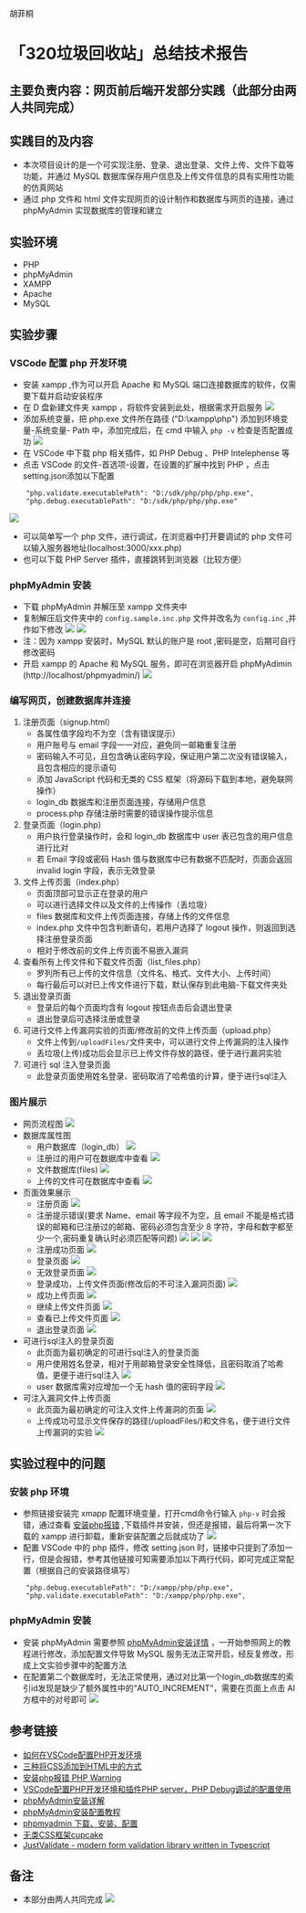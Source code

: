 胡菲桐
# 「320垃圾回收站」总结技术报告
## 主要负责内容：网页前后端开发部分实践（此部分由两人共同完成）
## 实践目的及内容
- 本次项目设计的是一个可实现注册、登录、退出登录、文件上传、文件下载等功能，并通过 MySQL 数据库保存用户信息及上传文件信息的具有实用性功能的仿真网站
- 通过 php 文件和 html 文件实现网页的设计制作和数据库与网页的连接，通过 phpMyAdmin 实现数据库的管理和建立
## 实验环境
- PHP
- phpMyAdmin
- XAMPP
- Apache
- MySQL
## 实验步骤
### VSCode 配置 php 开发环境
- 安装 xampp ,作为可以开启 Apache 和 MySQL 端口连接数据库的软件，仅需要下载并启动安装程序
- 在 D 盘新建文件夹 xampp ，将软件安装到此处，根据需求开启服务
![](img/xampp-install.png)
- 添加系统变量，把 php.exe 文件所在路径 ("D:\xampp\php") 添加到环境变量-系统变量- Path 中，添加完成后，在 cmd 中输入 `php -v` 检查是否配置成功
![](img/php-check.png)
- 在 VSCode 中下载 php 相关插件，如 PHP Debug 、PHP Intelephense 等
- 点击 VSCode 的文件-首选项-设置，在设置的扩展中找到 PHP ，点击setting.json添加以下配置
```
    "php.validate.executablePath": "D:/sdk/php/php/php.exe",
    "php.debug.executablePath": "D:/sdk/php/php/php.exe"
```
![](img/set-vscode-php.png)
- 可以简单写一个 php 文件，进行调试，在浏览器中打开要调试的 php 文件可以输入服务器地址(localhost:3000/xxx.php)
- 也可以下载 PHP Server 插件，直接跳转到浏览器（比较方便）
### phpMyAdmin 安装
- 下载 phpMyAdmin 并解压至 xampp 文件夹中
- 复制解压后文件夹中的 `config.sample.inc.php` 文件并改名为 `config.inc` ,并作如下修改
![](img/copy.png)
![](img/change-file.png)
- 注：因为 xampp 安装时，MySQL 默认的账户是 root ,密码是空，后期可自行修改密码
- 开启 xampp 的 Apache 和 MySQL 服务，即可在浏览器开启 phpMyAdimin (http://localhost/phpmyadmin/)
![](img/phpmyadmin.png)
### 编写网页，创建数据库并连接
1. 注册页面（signup.html）
   - 各属性值字段均不为空（含有错误提示）
   - 用户账号与 email 字段一一对应，避免同一邮箱重复注册
   - 密码输入不可见，且包含确认密码字段，保证用户第二次没有错误输入，且包含相应的提示语句
   - 添加 JavaScript 代码和无类的 CSS 框架（将源码下载到本地，避免联网操作）
   - login_db 数据库和注册页面连接，存储用户信息
   - process.php 存储注册时需要的错误操作提示信息
2. 登录页面（login.php）
   - 用户执行登录操作时，会和 login_db 数据库中 user 表已包含的用户信息进行比对
   - 若 Email 字段或密码 Hash 值与数据库中已有数据不匹配时，页面会返回 invalid login 字段，表示无效登录
3. 文件上传页面（index.php）
   - 页面顶部可显示正在登录的用户
   - 可以进行选择文件以及文件的上传操作（丢垃圾）
   - files 数据库和文件上传页面连接，存储上传的文件信息
   - index.php 文件中包含判断语句，若用户选择了 logout 操作，则返回到选择注册登录页面
   - 相对于修改前的文件上传页面不易嵌入漏洞
4. 查看所有上传文件和下载文件页面（list_files.php）
   - 罗列所有已上传的文件信息（文件名、格式、文件大小、上传时间）
   - 每行最后可以对已上传文件进行下载，默认保存到此电脑-下载文件夹处
5. 退出登录页面
   - 登录后的每个页面均含有 logout 按钮点击后会退出登录
   - 退出登录后可选择注册或登录
6. 可进行文件上传漏洞实验的页面/修改前的文件上传页面（upload.php）
   - 文件上传到`/uploadFiles/`文件夹中，可以进行文件上传漏洞的注入操作
   - 丢垃圾(上传)成功后会显示已上传文件存放的路径，便于进行漏洞实验
7. 可进行 sql 注入登录页面
   - 此登录页面使用姓名登录、密码取消了哈希值的计算，便于进行sql注入
### 图片展示
- 网页流程图
![](img/flowchart.jpg)
- 数据库属性图
  - 用户数据库（login_db）
  ![](img/user-database.png)
  - 注册过的用户可在数据库中查看
  ![](img/user-datebase-example.png)
  - 文件数据库(files)
  ![](img/file-database.png)
  - 上传的文件可在数据库中查看
  ![](img/file-database-example.png)
- 页面效果展示
  - 注册页面
  ![](img/signup-web.png)
  - 注册提示错误(要求 Name、email 等字段不为空，且 email 不能是格式错误的邮箱和已注册过的邮箱、密码必须包含至少 8 字符，字母和数字都至少一个,密码重复确认时必须匹配等问题)
  ![](img/signup-error.png)
  ![](img/signup-error2.png)
  ![](img/signup-error3.png)
  - 注册成功页面
  ![](img/signup-success.png)
  - 登录页面
  ![](img/login-web.png)
  - 无效登录页面
  ![](img/invalid-login.png)
  - 登录成功，上传文件页面(修改后的不可注入漏洞页面)
  ![](img/login-success.png)
  - 成功上传页面
  ![](img/upload-success.png)
  - 继续上传文件页面
  ![](img/continue-upload.png)
  - 查看已上传文件页面
  ![](img/list-file.png)
  - 退出登录页面
  ![](img/logout.png)
- 可进行sql注入的登录页面
  - 此页面为最初确定的可进行sql注入的登录页面
  - 用户使用姓名登录，相对于用邮箱登录安全性降低，且密码取消了哈希值，更便于进行sql注入
  ![](img/login-bug-page.png)
  - user 数据库需对应增加一个无 hash 值的密码字段
  ![](img/user-dateabase-nohash.jpg)
- 可注入漏洞文件上传页面
  - 此页面为最初确定的可注入文件上传漏洞的页面
  ![](img/file-upload-bug-page.png)
  - 上传成功可显示文件保存的路径(/uploadFiles/)和文件名，便于进行文件上传漏洞的实验
  ![](img/file-upload-bug-page-uploadsuccess.png)

## 实验过程中的问题
### 安装 php 环境
- 参照链接安装完 xmapp 配置环境变量，打开cmd命令行输入 `php-v` 时会报错，通过查看 [安装php报错](https://blog.csdn.net/qq_37993490/article/details/119315043) ,下载插件并安装，但还是报错，最后将第一次下载的 xampp 进行卸载，重新安装配置之后就成功了
![](img/php-install-error.png)
- 配置 VSCode 中的 php 插件，修改 setting.json 时，链接中只提到了添加一行，但是会报错，参考其他链接可知需要添加以下两行代码，即可完成正常配置（根据自己的安装路径填写）
```
    "php.debug.executablePath": "D:/xampp/php/php.exe",
    "php.validate.executablePath": "D:/xampp/php/php.exe",
```
### phpMyAdmin 安装
- 安装 phpMyAdmin 需要参照 [phpMyAdmin安装详情](https://blog.csdn.net/weixin_49079403/article/details/119669106) ，一开始参照网上的教程进行修改，添加配置文件导致 MySQL 服务无法正常开启，经反复修改，形成上文实验步骤中的配置方法
- 在配置第二个数据库时，无法正常使用，通过对比第一个login_db数据库的索引id发现是缺少了额外属性中的“AUTO_INCREMENT”，需要在页面上点击 AI 方框中的对号即可
![](img/database-problem.png)
## 参考链接
- [如何在VSCode配置PHP开发环境](https://blog.csdn.net/qq_44803335/article/details/108806851)
- [三种将CSS添加到HTML中的方式](https://blog.csdn.net/qq_63389054/article/details/124504908)
- [安装php报错 PHP Warning](https://blog.csdn.net/qq_37993490/article/details/119315043)
- [VSCode配置PHP开发环境和插件PHP server，PHP Debug调试的配置使用](https://blog.csdn.net/qq_44695727/article/details/125023932)
- [phpMyAdmin安装详解](https://blog.csdn.net/weixin_49079403/article/details/119669106)
- [phpMyAdmin安装配置教程](https://blog.csdn.net/God_68/article/details/123859045)
- [phpmyadmin 下载、安装、配置](https://blog.csdn.net/qq_38705449/article/details/103525497)
- [无类CSS框架cupcake](https://github.com/halfmage/cupcake.css/)
- [JustValidate - modern form validation library written in Typescript](https://just-validate.dev/)
## 备注
* 本部分由两人共同完成
![](img/meeting.png)
